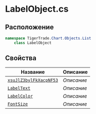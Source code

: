 
# LabelObject.cs
## Расположение
```csharp
namespace TigerTrade.Chart.Objects.List  
    class LabelObject
```

## Свойства
| Название | Описание |
| --- | --- |
| [`xsuJlZ3bylFkXacpNF53`](./svoistva/xsuJlZ3bylFkXacpNF53.md) | *Описание* |
| [`LabelText`](./svoistva/LabelText.md) | *Описание* |
| [`LabelColor`](./svoistva/LabelColor.md) | *Описание* |
| [`FontSize`](./svoistva/FontSize.md) | *Описание* |
